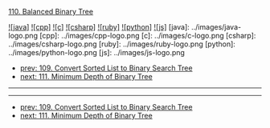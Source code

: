 [110. Balanced Binary Tree](https://leetcode.com/problems/balanced-binary-tree/)

[![java]](../java/110-balanced-binary-tree.md)
[![cpp]](../cpp/110-balanced-binary-tree.md)
[![c]](../c/110-balanced-binary-tree.md)
[![csharp]](../csharp/110-balanced-binary-tree.md)
[![ruby]](../ruby/110-balanced-binary-tree.md)
[![python]](../python/110-balanced-binary-tree.md)
[![js]](../js/110-balanced-binary-tree.md)
[java]: ../images/java-logo.png
[cpp]: ../images/cpp-logo.png
[c]: ../images/c-logo.png
[csharp]: ../images/csharp-logo.png
[ruby]: ../images/ruby-logo.png
[python]: ../images/python-logo.png
[js]: ../images/js-logo.png

- [prev: 109. Convert Sorted List to Binary Search Tree](109-convert-sorted-list-to-binary-search-tree.md)
- [next: 111. Minimum Depth of Binary Tree](111-minimum-depth-of-binary-tree.md)

---


---

- [prev: 109. Convert Sorted List to Binary Search Tree](109-convert-sorted-list-to-binary-search-tree.md)
- [next: 111. Minimum Depth of Binary Tree](111-minimum-depth-of-binary-tree.md)
